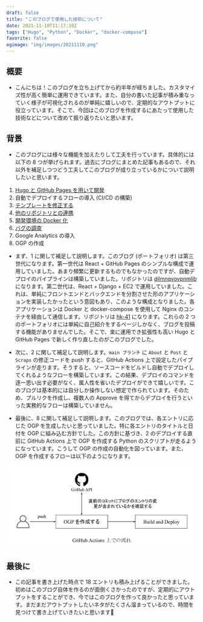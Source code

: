 ```yaml
---
draft: false
title: "このブログで使用した技術について"
date: 2021-11-10T11:17:18Z
tags: ["Hugo", "Python", "Docker", "docker-compose"]
favorite: false
ogimage: "img/images/20211110.png"
---
```


## 概要

- こんにちは！このブログを立ち上げてから約半年が経ちました。カスタマイズ性が高く簡単に運用できています。また、自分の書いた記事が積み重なっていく様子が可視化されるのが単純に嬉しいので、定期的なアウトプットに役立っています。そこで、今回はこのブログを作成するにあたって使用した技術などについて改めて振り返りたいと思います。

## 背景

- このブログには様々な機能を加えたりして工夫を行っています。具体的には以下の 8 つが挙げられます。過去にブログにまとめた記事もあるので、それ以外を補足しつつどう工夫してこのブログが成り立っているかについて説明したいと思います。

1. [Hugo と GitHub Pages を用いて開発](https://hakiwata.jp/post/20210430/)
2. 自動でデプロイするフローの導入 (CI/CD の構築)
3. [テンプレートを修正する](https://hakiwata.jp/post/20210611/)
4. [他のリポジトリとの連携](https://hakiwata.jp/post/20210911/)
5. [開発環境の Docker 化](https://hakiwata.jp/post/20210628/)
6. [バグの調査](https://hakiwata.jp/post/20210624/)
7. Google Analytics の導入
8. OGP の作成

- まず、1 に関して補足して説明します。このブログ (ポートフォリオ) は第三世代になります。第一世代は React + GitHub Pages のシンプルな構成で運用していました。あまり頻繁に更新するものでもなかったのですが、自動デプロイのパイプラインは構築していました。リポジトリは [dilmnqvovpnmlib](https://github.com/dilmnqvovpnmlib/dilmnqvovpnmlib/tree/master) になります。第二世代は、React + Django + EC2 で運用していました。これは、単純にフロントエンドとバックエンドを分割させた形のアプリケーションを実装したかったという意図もあり、このような構成となりました。各アプリケーションは Docker と docker-compose を使用して Nginx のコンテナを経由して通信します。リポジトリは [hk-41](https://github.com/dilmnqvovpnmlib/hk-41) になります。これらの 2 つのポートフォリオには単純に自己紹介をするページしかなく、ブログを投稿する機能がありませんでした。そこで、楽に運用でき拡張性も高い Hugo と GitHub Pages で新しく作り直したのがこのブログでした。

- 次に、2 に関して補足して説明します。`main ブランチ` に `About` と `Post` と `Scraps` の修正コードを push すると、GitHub Actions 上で設定したパイプラインが走ります。そうすると、ソースコードをビルドし自動でデプロイしてくれるようなフローを構築しています。この結果、デプロイのコマンドを逐一思い出す必要がなく、属人性を省いたデプロイができて嬉しいです。このブログは基本的には自分しか操作しない想定で作られています。そのため、プルリクを作成し、複数人の Approve を得てからデプロイを行うといった実務的なフローは構築していません。

- 最後に、8 に関して補足して説明します。このブログでは、各エントリに応じた OGP を生成したいと思っていました。特に各エントリのタイトルと日付を OGP に組み込む方針でした。この方針に基づき、2 のデプロイする直前に GitHub Actions 上で OGP を作成する Python のスクリプトが走るようになっています。こうして OGP の作成の自動化を図っています。また、OGP を作成するフローは以下のようになります。

![create-ogp-image.png](create-ogp-image.png)

## 最後に

- この記事を書き上げた時点で 18 エントリも積み上げることができました。初めはこのブログ自体を作るのが面倒くさかったのですが、定期的にアウトプットをすることができ、今ではこのブログを作って良かったと思っています。まだまだアウトプットしたいネタがたくさん溜まっているので、時間を見つけて書き上げていきたいと思います🤞
